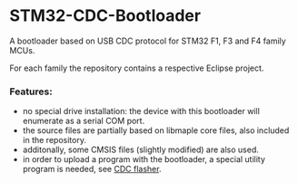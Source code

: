 # STM32-CDC-Bootloader

A bootloader based on USB CDC protocol for STM32 F1, F3 and F4 family MCUs.



For each family the repository contains a respective Eclipse project.

### Features:
- no special drive installation: the device with this bootloader will enumerate as a serial COM port.
- the source files are partially based on libmaple core files, also included in the repository.
- additonally, some CMSIS files (slightly modified) are also used.
- in order to upload a program with the bootloader, a special utility program is needed, see [CDC flasher](https://github.com/stevstrong/CDC-flasher).
